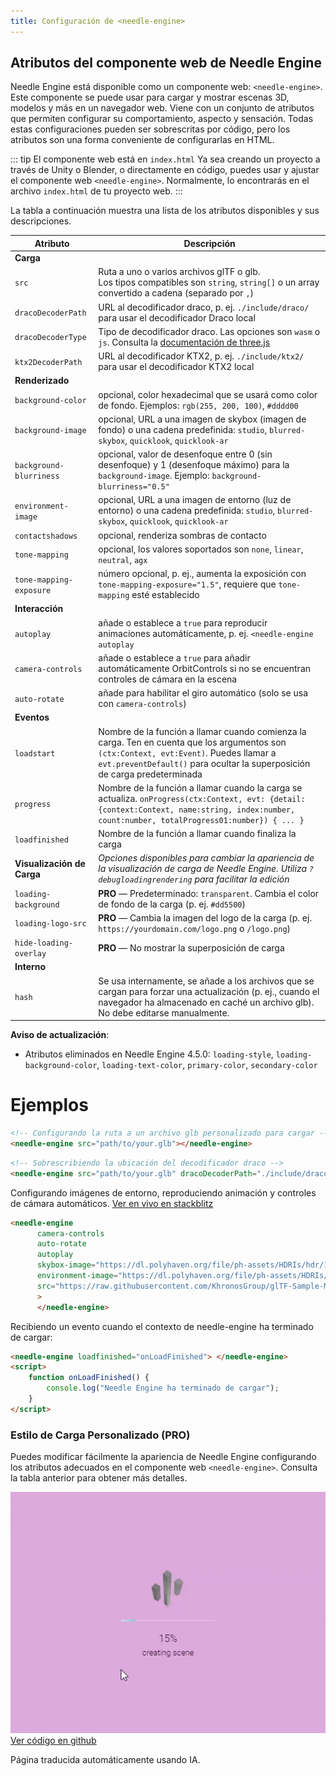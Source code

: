 ```yaml
---
title: Configuración de <needle-engine>
---
```


## Atributos del componente web de Needle Engine

Needle Engine está disponible como un componente web: `<needle-engine>`. Este componente se puede usar para cargar y mostrar escenas 3D, modelos y más en un navegador web. Viene con un conjunto de atributos que permiten configurar su comportamiento, aspecto y sensación. Todas estas configuraciones pueden ser sobrescritas por código, pero los atributos son una forma conveniente de configurarlas en HTML.

::: tip El componente web está en `index.html`
Ya sea creando un proyecto a través de Unity o Blender, o directamente en código, puedes usar y ajustar el componente web `<needle-engine>`. Normalmente, lo encontrarás en el archivo `index.html` de tu proyecto web.
:::

La tabla a continuación muestra una lista de los atributos disponibles y sus descripciones.

| Atributo | Descripción |
| --- | --- |
| **Carga** | |
| `src` | Ruta a uno o varios archivos glTF o glb.<br/>Los tipos compatibles son `string`, `string[]` o un array convertido a cadena (separado por `,`) |
| `dracoDecoderPath` | URL al decodificador draco, p. ej. `./include/draco/` para usar el decodificador Draco local |
| `dracoDecoderType` | Tipo de decodificador draco. Las opciones son `wasm` o `js`. Consulta la [documentación de three.js](https://threejs.org/docs/#examples/en/loaders/DRACOLoader.setDecoderConfig) |
| `ktx2DecoderPath` | URL al decodificador KTX2, p. ej. `./include/ktx2/` para usar el decodificador KTX2 local |
| **Renderizado** | |
| `background-color` | opcional, color hexadecimal que se usará como color de fondo. Ejemplos: `rgb(255, 200, 100)`, `#dddd00` |
| `background-image` | opcional, URL a una imagen de skybox (imagen de fondo) o una cadena predefinida: `studio`, `blurred-skybox`, `quicklook`, `quicklook-ar` |
| `background-blurriness` | opcional, valor de desenfoque entre 0 (sin desenfoque) y 1 (desenfoque máximo) para la `background-image`. Ejemplo: `background-blurriness="0.5"` |
| `environment-image` | opcional, URL a una imagen de entorno (luz de entorno) o una cadena predefinida: `studio`, `blurred-skybox`, `quicklook`, `quicklook-ar` |
| `contactshadows` | opcional, renderiza sombras de contacto |
| `tone-mapping` | opcional, los valores soportados son `none`, `linear`, `neutral`, `agx` |
| `tone-mapping-exposure` | número opcional, p. ej., aumenta la exposición con `tone-mapping-exposure="1.5"`, requiere que `tone-mapping` esté establecido |
| **Interacción** | |
| `autoplay` | añade o establece a `true` para reproducir animaciones automáticamente, p. ej. `<needle-engine autoplay` |
| `camera-controls` | añade o establece a `true` para añadir automáticamente OrbitControls si no se encuentran controles de cámara en la escena |
| `auto-rotate` | añade para habilitar el giro automático (solo se usa con `camera-controls`) |
| **Eventos** | |
| `loadstart` | Nombre de la función a llamar cuando comienza la carga. Ten en cuenta que los argumentos son `(ctx:Context, evt:Event)`. Puedes llamar a `evt.preventDefault()` para ocultar la superposición de carga predeterminada |
| `progress` | Nombre de la función a llamar cuando la carga se actualiza. `onProgress(ctx:Context, evt: {detail: {context:Context, name:string, index:number, count:number, totalProgress01:number}) { ... }` |
| `loadfinished` | Nombre de la función a llamar cuando finaliza la carga |
| **Visualización de Carga** | *Opciones disponibles para cambiar la apariencia de la visualización de carga de Needle Engine. Utiliza `?debugloadingrendering` para facilitar la edición* |
| `loading-background` | **PRO** — Predeterminado: `transparent`. Cambia el color de fondo de la carga (p. ej. `#dd5500`) |
| `loading-logo-src` | **PRO** — Cambia la imagen del logo de la carga (p. ej. `https://yourdomain.com/logo.png` o `/logo.png`) |
| `hide-loading-overlay` | **PRO** — No mostrar la superposición de carga |
| **Interno** | |
| `hash` | Se usa internamente, se añade a los archivos que se cargan para forzar una actualización (p. ej., cuando el navegador ha almacenado en caché un archivo glb). No debe editarse manualmente. |

**Aviso de actualización**:
- Atributos eliminados en Needle Engine 4.5.0: `loading-style`, `loading-background-color`, `loading-text-color`, `primary-color`, `secondary-color`

# Ejemplos

```html
<!-- Configurando la ruta a un archivo glb personalizado para cargar -->
<needle-engine src="path/to/your.glb"></needle-engine>
```

```html
<!-- Sobrescribiendo la ubicación del decodificador draco -->
<needle-engine src="path/to/your.glb" dracoDecoderPath="./include/draco/"></needle-engine>
```

Configurando imágenes de entorno, reproduciendo animación y controles de cámara automáticos. [Ver en vivo en stackblitz](https://stackblitz.com/edit/needle-engine-cycle-src?file=index.html)
```html
<needle-engine
      camera-controls
      auto-rotate
      autoplay
      skybox-image="https://dl.polyhaven.org/file/ph-assets/HDRIs/hdr/1k/industrial_sunset_puresky_1k.hdr"
      environment-image="https://dl.polyhaven.org/file/ph-assets/HDRIs/hdr/1k/industrial_sunset_puresky_1k.hdr"
      src="https://raw.githubusercontent.com/KhronosGroup/glTF-Sample-Models/master/2.0/DamagedHelmet/glTF-Embedded/DamagedHelmet.gltf"
      >
      </needle-engine>
```

Recibiendo un evento cuando el contexto de needle-engine ha terminado de cargar:
```html
<needle-engine loadfinished="onLoadFinished"> </needle-engine>
<script>
    function onLoadFinished() {
        console.log("Needle Engine ha terminado de cargar");
    }
</script>
```

### Estilo de Carga Personalizado (PRO)

Puedes modificar fácilmente la apariencia de Needle Engine configurando los atributos adecuados en el componente web `<needle-engine>`. Consulta la tabla anterior para obtener más detalles.

![custom loading](/imgs/custom-loading-style.webp)
[Ver código en github](https://github.com/needle-engine/vite-template/blob/loading-style/custom/index.html)


Página traducida automáticamente usando IA.